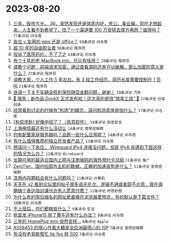 # 2023-08-20

1. [三年，股市亏光， 36，突然发现还是体质内好，考公、事业编，现在才想起来，人生看不到希望了，找了一个渠道要 100 万安排去南方电网？值得吗？](https://www.v2ex.com/t/966775) `77条评论` `问与答`
1. [各位 v 友用的 wps 还是 office？](https://www.v2ex.com/t/966780) `59条评论` `问与答`
1. [超 10 年的自由职业者](https://www.v2ex.com/t/966767) `56条评论` `程序员`
1. [投诉了医院药价，不了了之](https://www.v2ex.com/t/966763) `43条评论` `问与答`
1. [有个十年的老 MacBook pro，可以有啥用？](https://www.v2ex.com/t/966773) `29条评论` `程序员`
1. [请教个问题：前端请求加密，通过查看源码还是可以破解，那么加密的意义是什么？](https://www.v2ex.com/t/966803) `27条评论` `程序员`
1. [请教大家，个人工作 5 年左右，有 3 段工作经历，简历长度需要控制在 1 页吗](https://www.v2ex.com/t/966762) `21条评论` `程序员`
1. [咨询一下关于车辆全损的保险赔偿金额问题，谢谢！](https://www.v2ex.com/t/966805) `18条评论` `汽车`
1. [🎁 限免：新作品 DockX 正式发布啦！这次真的是效“效率工具” 🤡](https://www.v2ex.com/t/966823) `17条评论` `分享创造`
1. [经常看到讨论的时候有“机场”的概念，请问机场具体是指什么？](https://www.v2ex.com/t/966766) `17条评论` `问与答`
1. [[有偿求助] 好像中招了？（恶意软件）](https://www.v2ex.com/t/966808) `14条评论` `信息安全`
1. [上海电信最近有什么活动么](https://www.v2ex.com/t/966777) `14条评论` `宽带症候群`
1. [你有配置家庭服务器吗？会跑一些什么应用呢？](https://www.v2ex.com/t/966760) `14条评论` `问与答`
1. [有什么值得推荐的独立开发者产品？](https://www.v2ex.com/t/966782) `13条评论` `问与答`
1. [想请问一下各位， Wireguard IPv4 连接没问题，但是 IPv6 却遇到下面这样的情况怎么办？](https://www.v2ex.com/t/966797) `12条评论` `WireGuard`
1. [长期可用的最适合国内上网与注册接码的海外预付卡总结](https://www.v2ex.com/t/966817) `11条评论` `推广`
1. [ZeroTier，国内拉国外主机的数据，正确的加速姿势是什么？](https://www.v2ex.com/t/966799) `11条评论` `宽带症候群`
1. [混用内存颗粒会有什么问题吗？](https://www.v2ex.com/t/966796) `11条评论` `计算机`
1. [天天在 v2 看到论坛里的帖子很多语无伦次，逻辑不通或者辞不达意，我在琢磨搞个表达培训课也许有人愿意付费？](https://www.v2ex.com/t/966783) `11条评论` `奇思妙想`
1. [为什么有的带后缀名的网址能直接在浏览器里预览，有的默认是下载文件？](https://www.v2ex.com/t/966834) `10条评论` `问与答`
1. [不上班后，你们都做些什么？](https://www.v2ex.com/t/966787) `9条评论` `生活`
1. [抢首发 iPhone15 除了黄牛还有什么办法？](https://www.v2ex.com/t/966825) `8条评论` `问与答`
1. [三年的 HomePod mini 突然变砖…](https://www.v2ex.com/t/966778) `8条评论` `Apple`
1. [AS58453 的噁心作風大概是全亞洲最噁心的 ISP](https://www.v2ex.com/t/966811) `7条评论` `宽带症候群`
1. [有没有老哥能帮忙 hk fps 转 500](https://www.v2ex.com/t/966809) `7条评论` `问与答`
